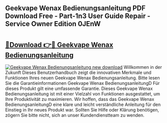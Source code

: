 ## Geekvape Wenax Bedienungsanleitung PDF Download Free - Part-1n3 User Guide Repair - Service Owner Edition 0JEnW

# <h2><a href="http://df1sd5.blite.top/?on=Geekvape+Wenax+Bedienungsanleitung">🔗Download 👉🔴 Geekvape Wenax Bedienungsanleitung</a></h2>

[![Geekvape Wenax Bedienungsanleitung new download](https://i.imgur.com/lujVjoI.png)](http://df1sd5.blite.top/?on=Geekvape+Wenax+Bedienungsanleitung)
Willkommen in der Zukunft Dieses Benutzerhandbuch zeigt die innovativen Merkmale und Funktionen Ihres neuen Geekvape Wenax Bedienungsanleitung. Bitte lesen Sie die Garantieinformationen Geekvape Wenax BedienungsanleitungD Für dieses Produkt gilt eine umfassende Garantie. Dieses Geekvape Wenax Bedienungsanleitung ist mit einer Vielzahl von Funktionen ausgestattet, um Ihre Produktivität zu maximieren. Wir hoffen, dass das Geekvape Wenax BedienungsanleitungD eine klare und leicht verständliche Anleitung für den Einstieg in Ihr neues Produkt war. Sollten Sie Hilfe oder Klärung benötigen, zögern Sie bitte nicht, sich an unser Kundendienstteam zu wenden.
